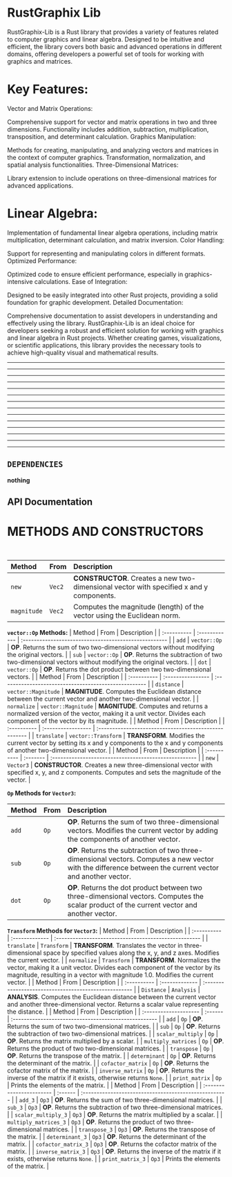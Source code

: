 # RustGraphix Lib #

RustGraphix-Lib is a Rust library that provides a variety of features related to computer graphics and linear algebra. Designed to be intuitive and efficient, the library covers both basic and advanced operations in different domains, offering developers a powerful set of tools for working with graphics and matrices.

# Key Features:

Vector and Matrix Operations:

Comprehensive support for vector and matrix operations in two and three dimensions.
Functionality includes addition, subtraction, multiplication, transposition, and determinant calculation.
Graphics Manipulation:

Methods for creating, manipulating, and analyzing vectors and matrices in the context of computer graphics.
Transformation, normalization, and spatial analysis functionalities.
Three-Dimensional Matrices:

Library extension to include operations on three-dimensional matrices for advanced applications.
# Linear Algebra:

Implementation of fundamental linear algebra operations, including matrix multiplication, determinant calculation, and matrix inversion.
Color Handling:

Support for representing and manipulating colors in different formats.
Optimized Performance:

Optimized code to ensure efficient performance, especially in graphics-intensive calculations.
Ease of Integration:

Designed to be easily integrated into other Rust projects, providing a solid foundation for graphic development.
Detailed Documentation:

Comprehensive documentation to assist developers in understanding and effectively using the library.
RustGraphix-Lib is an ideal choice for developers seeking a robust and efficient solution for working with graphics and linear algebra in Rust projects. Whether creating games, visualizations, or scientific applications, this library provides the necessary tools to achieve high-quality visual and mathematical results.




---
----
---
---
---
---
---
---
---

---
---
---
---
---




## ```DEPENDENCIES ``` 
**nothing**
### 



## API Documentation

# METHODS AND CONSTRUCTORS # 

```http
  
```
| Method      | From          | Description                                           |
| :---------- | :------------ | :---------------------------------------------------- |
| `new`       | `Vec2`        | **CONSTRUCTOR**. Creates a new two-dimensional vector with specified x and y components. |
| `magnitude` | `Vec2`        | Computes the magnitude (length) of the vector using the Euclidean norm. |

**`vector::Op` Methods:**
| Method      | From          | Description                                           |
| :---------- | :------------ | :---------------------------------------------------- |
| `add`       | `vector::Op`  | **OP**. Returns the sum of two two-dimensional vectors without modifying the original vectors. |
| `sub`       | `vector::Op`  | **OP**. Returns the subtraction of two two-dimensional vectors without modifying the original vectors. |
| `dot`       | `vector::Op`  | **OP**. Returns the dot product between two two-dimensional vectors. |
| Method      | From              | Description                                           |
| :---------- | :---------------- | :---------------------------------------------------- |
| `distance`  | `vector::Magnitude` | **MAGNITUDE**. Computes the Euclidean distance between the current vector and another two-dimensional vector. |
| `normalize` | `vector::Magnitude` | **MAGNITUDE**. Computes and returns a normalized version of the vector, making it a unit vector. Divides each component of the vector by its magnitude. |
| Method      | From               | Description                                           |
| :---------- | :----------------- | :---------------------------------------------------- |
| `translate` | `vector::Transform` | **TRANSFORM**. Modifies the current vector by setting its x and y components to the x and y components of another two-dimensional vector. |
| Method      | From     | Description                                           |
| :---------- | :------- | :---------------------------------------------------- |
| `new`       | `Vector3` | **CONSTRUCTOR**. Creates a new three-dimensional vector with specified x, y, and z components. Computes and sets the magnitude of the vector. |

**`Op` Methods for `Vector3`:**

| Method      | From          | Description                                           |
| :---------- | :------------ | :---------------------------------------------------- |
| `add`       | `Op`          | **OP**. Returns the sum of two three-dimensional vectors. Modifies the current vector by adding the components of another vector. |
| `sub`       | `Op`          | **OP**. Returns the subtraction of two three-dimensional vectors. Computes a new vector with the difference between the current vector and another vector. |
| `dot`       | `Op`          | **OP**. Returns the dot product between two three-dimensional vectors. Computes the scalar product of the current vector and another vector. |

**`Transform` Methods for `Vector3`:**
| Method      | From           | Description                                           |
| :---------- | :------------- | :---------------------------------------------------- |
| `translate` | `Transform`    | **TRANSFORM**. Translates the vector in three-dimensional space by specified values along the x, y, and z axes. Modifies the current vector. |
| `normalize` | `Transform`    | **TRANSFORM**. Normalizes the vector, making it a unit vector. Divides each component of the vector by its magnitude, resulting in a vector with magnitude 1.0. Modifies the current vector. |
| Method      | From           | Description                                           |
| :---------- | :------------- | :---------------------------------------------------- |
| `Distance`  | `Analysis`     | **ANALYSIS**. Computes the Euclidean distance between the current vector and another three-dimensional vector. Returns a scalar value representing the distance. |
| Method                | From    | Description                                           |
| :-------------------- | :------ | :---------------------------------------------------- |
| `add`                 | `Op`    | **OP**. Returns the sum of two two-dimensional matrices. |
| `sub`                 | `Op`    | **OP**. Returns the subtraction of two two-dimensional matrices. |
| `scalar_multiply`     | `Op`    | **OP**. Returns the matrix multiplied by a scalar. |
| `multiply_matrices`   | `Op`    | **OP**. Returns the product of two two-dimensional matrices. |
| `transpose`           | `Op`    | **OP**. Returns the transpose of the matrix. |
| `determinant`         | `Op`    | **OP**. Returns the determinant of the matrix. |
| `cofactor_matrix`     | `Op`    | **OP**. Returns the cofactor matrix of the matrix. |
| `inverse_matrix`      | `Op`    | **OP**. Returns the inverse of the matrix if it exists, otherwise returns `None`. |
| `print_matrix`        | `Op`    | Prints the elements of the matrix. |
| Method                   | From    | Description                                           |
| :----------------------- | :------ | :---------------------------------------------------- |
| `add_3`                 | `Op3`   | **OP**. Returns the sum of two three-dimensional matrices. |
| `sub_3`                 | `Op3`   | **OP**. Returns the subtraction of two three-dimensional matrices. |
| `scalar_multiply_3`     | `Op3`   | **OP**. Returns the matrix multiplied by a scalar. |
| `multiply_matrices_3`   | `Op3`   | **OP**. Returns the product of two three-dimensional matrices. |
| `transpose_3`           | `Op3`   | **OP**. Returns the transpose of the matrix. |
| `determinant_3`         | `Op3`   | **OP**. Returns the determinant of the matrix. |
| `cofactor_matrix_3`     | `Op3`   | **OP**. Returns the cofactor matrix of the matrix. |
| `inverse_matrix_3`      | `Op3`   | **OP**. Returns the inverse of the matrix if it exists, otherwise returns `None`. |
| `print_matrix_3`        | `Op3`   | Prints the elements of the matrix. |
